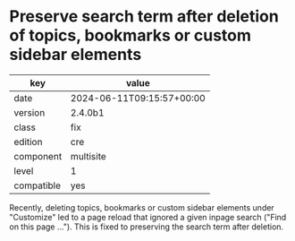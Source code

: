 [//]: # (werk v2)
# Preserve search term after deletion of topics, bookmarks or custom sidebar elements

key        | value
---------- | ---
date       | 2024-06-11T09:15:57+00:00
version    | 2.4.0b1
class      | fix
edition    | cre
component  | multisite
level      | 1
compatible | yes

Recently, deleting topics, bookmarks or custom sidebar elements under "Customize" led to a page reload that ignored a given inpage search ("Find on this page ...").
This is fixed to preserving the search term after deletion.
